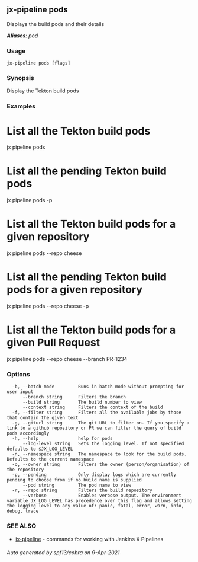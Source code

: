 ## jx-pipeline pods

Displays the build pods and their details

***Aliases**: pod*

### Usage

```
jx-pipeline pods [flags]
```

### Synopsis

Display the Tekton build pods

### Examples

  # List all the Tekton build pods
  jx pipeline pods
  
  # List all the pending Tekton build pods
  jx pipeline pods -p
  
  # List all the Tekton build pods for a given repository
  jx pipeline pods --repo cheese
  
  # List all the pending Tekton build pods for a given repository
  jx pipeline pods --repo cheese -p
  
  # List all the Tekton build pods for a given Pull Request
  jx pipeline pods --repo cheese --branch PR-1234

### Options

```
  -b, --batch-mode         Runs in batch mode without prompting for user input
      --branch string      Filters the branch
      --build string       The build number to view
      --context string     Filters the context of the build
  -f, --filter string      Filters all the available jobs by those that contain the given text
  -g, --giturl string      The git URL to filter on. If you specify a link to a github repository or PR we can filter the query of build pods accordingly
  -h, --help               help for pods
      --log-level string   Sets the logging level. If not specified defaults to $JX_LOG_LEVEL
  -n, --namespace string   The namespace to look for the build pods. Defaults to the current namespace
  -o, --owner string       Filters the owner (person/organisation) of the repository
  -p, --pending            Only display logs which are currently pending to choose from if no build name is supplied
      --pod string         The pod name to view
  -r, --repo string        Filters the build repository
      --verbose            Enables verbose output. The environment variable JX_LOG_LEVEL has precedence over this flag and allows setting the logging level to any value of: panic, fatal, error, warn, info, debug, trace
```

### SEE ALSO

* [jx-pipeline](jx-pipeline.md)	 - commands for working with Jenkins X Pipelines

###### Auto generated by spf13/cobra on 9-Apr-2021
